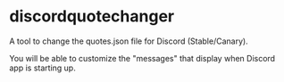 # discordquotechanger
A tool to change the quotes.json file for Discord (Stable/Canary).

You will be able to customize the "messages" that display when Discord app is starting up.
